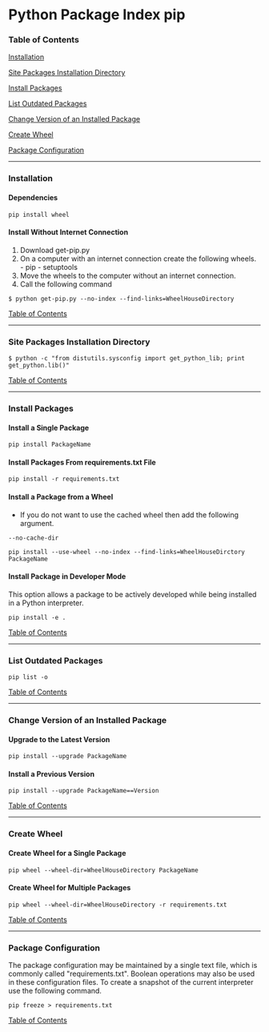 # Python Package Index pip

### <a name="toc"></a>Table of Contents

[Installation](#installation)

[Site Packages Installation Directory](#site_pkgs_dir)

[Install Packages](#install_packages)

[List Outdated Packages](#list_outdated_packages)

[Change Version of an Installed Package](#change_version)

[Create Wheel](#create_wheel)

[Package Configuration](#package_configuration)

---

### <a name="installation"></a> Installation

#### Dependencies

```
pip install wheel
```

#### Install Without Internet Connection

  1. Download get-pip.py
  1. On a computer with an internet connection create the following wheels.
    - pip
    - setuptools
  1. Move the wheels to the computer without an internet connection.
  1. Call the following command
  
```
$ python get-pip.py --no-index --find-links=WheelHouseDirectory
```
  
[Table of Contents](#toc)

---

### <a name="site_pkgs_dir"></a> Site Packages Installation Directory

```
$ python -c "from distutils.sysconfig import get_python_lib; print get_python.lib()"
```

[Table of Contents](#toc)

---

### <a name="install_packages"></a> Install Packages

#### Install a Single Package

```
pip install PackageName
```

#### Install Packages From requirements.txt File

```
pip install -r requirements.txt
```

#### Install a Package from a Wheel

  - If you do not want to use the cached wheel then add the following argument.
  
```
--no-cache-dir
```

```
pip install --use-wheel --no-index --find-links=WheelHouseDirctory PackageName
```

#### Install Package in Developer Mode
This option allows a package to be actively developed while being installed 
in a Python interpreter.

```
pip install -e .
```

[Table of Contents](#toc)

---

### <a name="list_outdated_packages"></a> List Outdated Packages

```
pip list -o
```

[Table of Contents](#toc)

---

### <a name="change_version"></a> Change Version of an Installed Package

#### Upgrade to the Latest Version

```
pip install --upgrade PackageName
```

#### Install a Previous Version

```
pip install --upgrade PackageName==Version
```

[Table of Contents](#toc)

---

### <a name="create_wheel"></a> Create Wheel

#### Create Wheel for a Single Package

```
pip wheel --wheel-dir=WheelHouseDirectory PackageName
```

#### Create Wheel for Multiple Packages

```
pip wheel --wheel-dir=WheelHouseDirectory -r requirements.txt
```

[Table of Contents](#toc)

---

### <a name="package_configuration"></a> Package Configuration
The package configuration may be maintained by a single text file, which is 
commonly called "requirements.txt".  Boolean operations may also be used in 
these configuration files.  To create a snapshot of the current interpreter 
use the following command.

```
pip freeze > requirements.txt
```

[Table of Contents](#toc)

